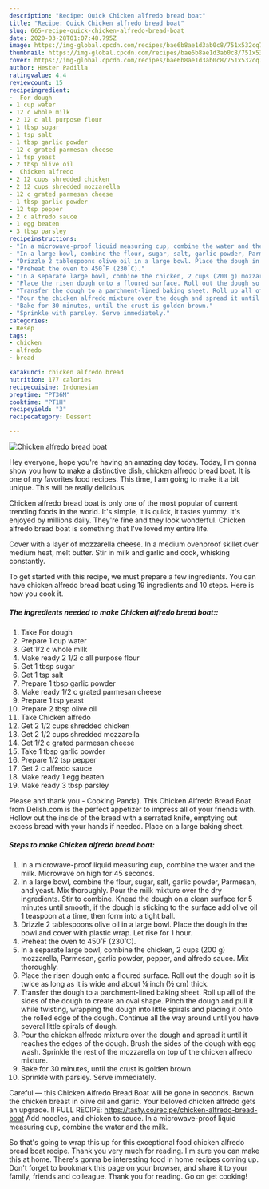```yaml
---
description: "Recipe: Quick Chicken alfredo bread boat"
title: "Recipe: Quick Chicken alfredo bread boat"
slug: 665-recipe-quick-chicken-alfredo-bread-boat
date: 2020-03-28T01:07:48.795Z
image: https://img-global.cpcdn.com/recipes/bae6b8ae1d3ab0c8/751x532cq70/chicken-alfredo-bread-boat-recipe-main-photo.jpg
thumbnail: https://img-global.cpcdn.com/recipes/bae6b8ae1d3ab0c8/751x532cq70/chicken-alfredo-bread-boat-recipe-main-photo.jpg
cover: https://img-global.cpcdn.com/recipes/bae6b8ae1d3ab0c8/751x532cq70/chicken-alfredo-bread-boat-recipe-main-photo.jpg
author: Hester Padilla
ratingvalue: 4.4
reviewcount: 15
recipeingredient:
-  For dough
- 1 cup water
- 12 c whole milk
- 2 12 c all purpose flour
- 1 tbsp sugar
- 1 tsp salt
- 1 tbsp garlic powder
- 12 c grated parmesan cheese
- 1 tsp yeast
- 2 tbsp olive oil
-  Chicken alfredo
- 2 12 cups shredded chicken
- 2 12 cups shredded mozzarella
- 12 c grated parmesan cheese
- 1 tbsp garlic powder
- 12 tsp pepper
- 2 c alfredo sauce
- 1 egg beaten
- 3 tbsp parsley
recipeinstructions:
- "In a microwave-proof liquid measuring cup, combine the water and the milk. Microwave on high for 45 seconds."
- "In a large bowl, combine the flour, sugar, salt, garlic powder, Parmesan, and yeast. Mix thoroughly. Pour the milk mixture over the dry ingredients. Stir to combine. Knead the dough on a clean surface for 5 minutes until smooth, if the dough is sticking to the surface add olive oil 1 teaspoon at a time, then form into a tight ball."
- "Drizzle 2 tablespoons olive oil in a large bowl. Place the dough in the bowl and cover with plastic wrap. Let rise for 1 hour."
- "Preheat the oven to 450˚F (230˚C)."
- "In a separate large bowl, combine the chicken, 2 cups (200 g) mozzarella, Parmesan, garlic powder, pepper, and alfredo sauce. Mix thoroughly."
- "Place the risen dough onto a floured surface. Roll out the dough so it is twice as long as it is wide and about ¼ inch (½ cm) thick."
- "Transfer the dough to a parchment-lined baking sheet. Roll up all of the sides of the dough to create an oval shape. Pinch the dough and pull it while twisting, wrapping the dough into little spirals and placing it onto the rolled edge of the dough. Continue all the way around until you have several little spirals of dough."
- "Pour the chicken alfredo mixture over the dough and spread it until it reaches the edges of the dough. Brush the sides of the dough with egg wash. Sprinkle the rest of the mozzarella on top of the chicken alfredo mixture."
- "Bake for 30 minutes, until the crust is golden brown."
- "Sprinkle with parsley. Serve immediately."
categories:
- Resep
tags:
- chicken
- alfredo
- bread

katakunci: chicken alfredo bread
nutrition: 177 calories
recipecuisine: Indonesian
preptime: "PT36M"
cooktime: "PT1H"
recipeyield: "3"
recipecategory: Dessert

---
```



![Chicken alfredo bread boat](https://img-global.cpcdn.com/recipes/bae6b8ae1d3ab0c8/751x532cq70/chicken-alfredo-bread-boat-recipe-main-photo.jpg)

Hey everyone, hope you're having an amazing day today. Today, I'm gonna show you how to make a distinctive dish, chicken alfredo bread boat. It is one of my favorites food recipes. This time, I am going to make it a bit unique. This will be really delicious.

Chicken alfredo bread boat is only one of the most popular of current trending foods in the world. It's simple, it is quick, it tastes yummy. It's enjoyed by millions daily. They're fine and they look wonderful. Chicken alfredo bread boat is something that I've loved my entire life.

Cover with a layer of mozzarella cheese. In a medium ovenproof skillet over medium heat, melt butter. Stir in milk and garlic and cook, whisking constantly.


To get started with this recipe, we must prepare a few ingredients. You can have chicken alfredo bread boat using 19 ingredients and 10 steps. Here is how you cook it.

##### The ingredients needed to make Chicken alfredo bread boat::

1. Take  For dough
1. Prepare 1 cup water
1. Get 1/2 c whole milk
1. Make ready 2 1/2 c all purpose flour
1. Get 1 tbsp sugar
1. Get 1 tsp salt
1. Prepare 1 tbsp garlic powder
1. Make ready 1/2 c grated parmesan cheese
1. Prepare 1 tsp yeast
1. Prepare 2 tbsp olive oil
1. Take  Chicken alfredo
1. Get 2 1/2 cups shredded chicken
1. Get 2 1/2 cups shredded mozzarella
1. Get 1/2 c grated parmesan cheese
1. Take 1 tbsp garlic powder
1. Prepare 1/2 tsp pepper
1. Get 2 c alfredo sauce
1. Make ready 1 egg beaten
1. Make ready 3 tbsp parsley


Please and thank you - Cooking Panda). This Chicken Alfredo Bread Boat from Delish.com is the perfect appetizer to impress all of your friends with. Hollow out the inside of the bread with a serrated knife, emptying out excess bread with your hands if needed. Place on a large baking sheet. 

##### Steps to make Chicken alfredo bread boat:

1. In a microwave-proof liquid measuring cup, combine the water and the milk. Microwave on high for 45 seconds.
1. In a large bowl, combine the flour, sugar, salt, garlic powder, Parmesan, and yeast. Mix thoroughly. Pour the milk mixture over the dry ingredients. Stir to combine. Knead the dough on a clean surface for 5 minutes until smooth, if the dough is sticking to the surface add olive oil 1 teaspoon at a time, then form into a tight ball.
1. Drizzle 2 tablespoons olive oil in a large bowl. Place the dough in the bowl and cover with plastic wrap. Let rise for 1 hour.
1. Preheat the oven to 450˚F (230˚C).
1. In a separate large bowl, combine the chicken, 2 cups (200 g) mozzarella, Parmesan, garlic powder, pepper, and alfredo sauce. Mix thoroughly.
1. Place the risen dough onto a floured surface. Roll out the dough so it is twice as long as it is wide and about ¼ inch (½ cm) thick.
1. Transfer the dough to a parchment-lined baking sheet. Roll up all of the sides of the dough to create an oval shape. Pinch the dough and pull it while twisting, wrapping the dough into little spirals and placing it onto the rolled edge of the dough. Continue all the way around until you have several little spirals of dough.
1. Pour the chicken alfredo mixture over the dough and spread it until it reaches the edges of the dough. Brush the sides of the dough with egg wash. Sprinkle the rest of the mozzarella on top of the chicken alfredo mixture.
1. Bake for 30 minutes, until the crust is golden brown.
1. Sprinkle with parsley. Serve immediately.


Careful — this Chicken Alfredo Bread Boat will be gone in seconds. Brown the chicken breast in olive oil and garlic. Your beloved chicken alfredo gets an upgrade. !! FULL RECIPE: https://tasty.co/recipe/chicken-alfredo-bread-boat Add noodles, and chicken to sauce. In a microwave-proof liquid measuring cup, combine the water and the milk. 

So that's going to wrap this up for this exceptional food chicken alfredo bread boat recipe. Thank you very much for reading. I'm sure you can make this at home. There's gonna be interesting food in home recipes coming up. Don't forget to bookmark this page on your browser, and share it to your family, friends and colleague. Thank you for reading. Go on get cooking!
